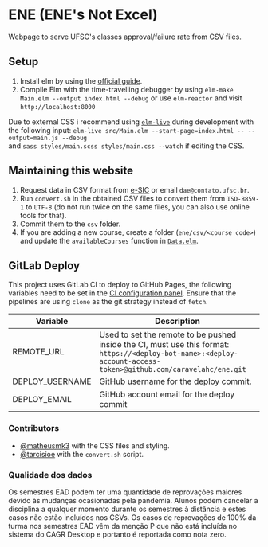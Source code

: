 # ENE (ENE's Not Excel)

Webpage to serve UFSC's classes approval/failure rate from CSV files.

## Setup
1. Install elm by using the [official guide](https://guide.elm-lang.org/install.html).
2. Compile Elm with the time-travelling debugger by using
`elm-make Main.elm --output index.html --debug`
or use `elm-reactor` and visit `http://localhost:8000`

Due to external CSS i recommend using [`elm-live`](https://github.com/wking-io/elm-live) during development with the following input:
`elm-live src/Main.elm --start-page=index.html -- --output=main.js --debug`<br>
and `sass styles/main.scss styles/main.css --watch` if editing the CSS.

## Maintaining this website
1. Request data in CSV format from [e-SIC](https://esic.cgu.gov.br/) or email `dae@contato.ufsc.br`.
2. Run `convert.sh` in the obtained CSV files to convert them from `ISO-8859-1` to `UTF-8` (do not run twice on the same files, you can also use online tools for that).
3. Commit them to the `csv` folder.
4. If you are adding a new course, create a folder (`ene/csv/<course code>`) and update the `availableCourses` function in [`Data.elm`](https://github.com/caravelahc/ene/blob/99eb2ac861b53b3813ad58be8d3ac44701547a6f/src/Data.elm#L45).

## GitLab Deploy
This project uses GitLab CI to deploy to GitHub Pages, the following variables need to be set in the [CI configuration panel](https://gitlab.com/caravelahc/ene/-/settings/ci_cd).
Ensure that the pipelines are using `clone` as the git strategy instead of `fetch`.

Variable|Description
|-|-|
REMOTE_URL|Used to set the remote to be pushed inside the CI, must use this format: `https://<deploy-bot-name>:<deploy-account-access-token>@github.com/caravelahc/ene.git`
DEPLOY_USERNAME|GitHub username for the deploy commit.
DEPLOY_EMAIL|GitHub account email for the deploy commit

### Contributors
- [@matheusmk3](https://github.com/MatheusMK3) with the CSS files and styling.
- [@tarcisioe](https://github.com/tarcisioe/) with the `convert.sh` script.

### Qualidade dos dados
Os semestres EAD podem ter uma quantidade de reprovações maiores devido às mudanças ocasionadas pela pandemia. Alunos podem cancelar a disciplina a qualquer momento durante os semestres à distância e estes casos não estão incluídos nos CSVs. Os casos de reprovações de 100% da turma nos semestres EAD vêm da menção P que não está incluída no sistema do CAGR Desktop e portanto é reportada como nota zero.
